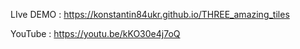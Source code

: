 LIve DEMO : https://konstantin84ukr.github.io/THREE_amazing_tiles 

YouTube : https://youtu.be/kKO30e4j7oQ
